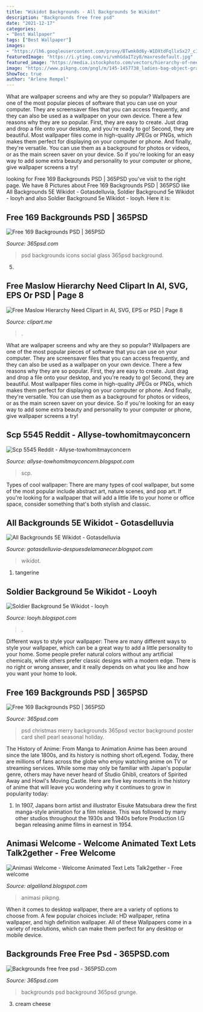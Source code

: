 ```yaml
---
title: "Wikidot Backgrounds - All Backgrounds 5e Wikidot"
description: "Backgrounds free free psd"
date: "2021-12-17"
categories:
- "Best Wallpaper"
tags: ["Best Wallpaper"]
images:
- "https://lh6.googleusercontent.com/proxy/BTwmk0d6y-W1DXtdFqllxSx27_cIiEx1t-BWs1a67rnVCSq6i7f5y5IGq0Q9NbeROxfic7HHUa7M-YC_9CzjMepNKLjjTXegLpfbtOBUB7Kg01K4RzGmFZ44tEU_-jQ=s0-d"
featuredImage: "https://i.ytimg.com/vi/vmhGdaITzy8/maxresdefault.jpg"
featured_image: "https://media.istockphoto.com/vectors/hierarchy-of-needs-chart-of-human-motivation-vector-id975196644?b=1&amp;k=20&amp;m=975196644&amp;s=170667a&amp;w=0&amp;h=3Gj9CC8gyMM7U4-aQ_NiLL2MVeC5jySEh3BaR102p5w="
image: "https://www.pikpng.com/pngl/m/145-1457738_ladies-bag-object-graphic-brown-bag-hq-photo.png"
ShowToc: true
author: "Arlene Rempel"
---
```



What are wallpaper screens and why are they so popular?
Wallpapers are one of the most popular pieces of software that you can use on your computer. They are screensaver files that you can access frequently, and they can also be used as a wallpaper on your own device. There a few reasons why they are so popular. First, they are easy to create. Just drag and drop a file onto your desktop, and you're ready to go! Second, they are beautiful. Most wallpaper files come in high-quality JPEGs or PNGs, which makes them perfect for displaying on your computer or phone. And finally, they're versatile. You can use them as a background for photos or videos, or as the main screen saver on your device. So if you're looking for an easy way to add some extra beauty and personality to your computer or phone, give wallpaper screens a try!

	

		
looking for Free 169 Backgrounds PSD | 365PSD you've visit to the right page. We have 8 Pictures about Free 169 Backgrounds PSD | 365PSD like All Backgrounds 5E Wikidot - Gotasdelluvia, Soldier Background 5e Wikidot - looyh and also Soldier Background 5e Wikidot - looyh. Here it is:
		
    
## Free 169 Backgrounds PSD | 365PSD

<img loading=lazy src="https://365psd.com/images/listing/534/social-glass-icons-54398.jpg" onerror="this.onerror=null;this.src='https://tse4.mm.bing.net/th?id=OIP.JMcggGz_y0OZeCOlgsYnFQAAAA&amp;pid=15.1';" alt="Free 169 Backgrounds PSD | 365PSD">

_Source: 365psd.com_

>psd backgrounds icons social glass 365psd background. 

	

5.

    
## Free Maslow Hierarchy Need Clipart In AI, SVG, EPS Or PSD | Page 8

<img loading=lazy src="https://media.istockphoto.com/vectors/hierarchy-of-needs-chart-of-human-motivation-vector-id975196644?b=1&amp;k=20&amp;m=975196644&amp;s=170667a&amp;w=0&amp;h=3Gj9CC8gyMM7U4-aQ_NiLL2MVeC5jySEh3BaR102p5w=" onerror="this.onerror=null;this.src='https://tse3.mm.bing.net/th?id=OIP.EmE0oaMLwt5eaJmU1cFK_QHaFY&amp;pid=15.1';" alt="Free Maslow Hierarchy Need Clipart in AI, SVG, EPS or PSD | Page 8">

_Source: clipart.me_

>. 

	

What are wallpaper screens and why are they so popular?
Wallpapers are one of the most popular pieces of software that you can use on your computer. They are screensaver files that you can access frequently, and they can also be used as a wallpaper on your own device. There a few reasons why they are so popular. First, they are easy to create. Just drag and drop a file onto your desktop, and you're ready to go! Second, they are beautiful. Most wallpaper files come in high-quality JPEGs or PNGs, which makes them perfect for displaying on your computer or phone. And finally, they're versatile. You can use them as a background for photos or videos, or as the main screen saver on your device. So if you're looking for an easy way to add some extra beauty and personality to your computer or phone, give wallpaper screens a try!

    
## Scp 5545 Reddit - Allyse-towhomitmayconcern

<img loading=lazy src="https://i.ytimg.com/vi/vmhGdaITzy8/maxresdefault.jpg" onerror="this.onerror=null;this.src='https://tse4.mm.bing.net/th?id=OIP.nGK1ARL8Z0w_KXJMliL68QHaEK&amp;pid=15.1';" alt="Scp 5545 Reddit - Allyse-towhomitmayconcern">

_Source: allyse-towhomitmayconcern.blogspot.com_

>scp. 

	

Types of cool wallpaper:
There are many types of cool wallpaper, but some of the most popular include abstract art, nature scenes, and pop art. If you're looking for a wallpaper that will add a little life to your home or office space, consider something that's both stylish and classic.

    
## All Backgrounds 5E Wikidot - Gotasdelluvia

<img loading=lazy src="https://lh6.googleusercontent.com/proxy/BTwmk0d6y-W1DXtdFqllxSx27_cIiEx1t-BWs1a67rnVCSq6i7f5y5IGq0Q9NbeROxfic7HHUa7M-YC_9CzjMepNKLjjTXegLpfbtOBUB7Kg01K4RzGmFZ44tEU_-jQ=s0-d" onerror="this.onerror=null;this.src='https://tse1.mm.bing.net/th?id=OIP.vu615Z0uK5opGTXYHi89NwHaET&amp;pid=15.1';" alt="All Backgrounds 5E Wikidot - Gotasdelluvia">

_Source: gotasdelluvia-despuesdelamanecer.blogspot.com_

>wikidot. 

	

1. tangerine 

    
## Soldier Background 5e Wikidot - Looyh

<img loading=lazy src="https://i.pinimg.com/originals/41/c9/d0/41c9d0fc64edd28f99a9f2f4eeed6cb3.jpg" onerror="this.onerror=null;this.src='https://tse1.mm.bing.net/th?id=OIP._cpW0HCPXtZ5JB3zXcEoPgHaKd&amp;pid=15.1';" alt="Soldier Background 5e Wikidot - looyh">

_Source: looyh.blogspot.com_

>. 

	

Different ways to style your wallpaper:
There are many different ways to style your wallpaper, which can be a great way to add a little personality to your home. Some people prefer natural colors without any artificial chemicals, while others prefer classic designs with a modern edge. There is no right or wrong answer, and it really depends on what you like and how you want your home to look.

    
## Free 169 Backgrounds PSD | 365PSD

<img loading=lazy src="https://365psd.com/images/listing/ac6/christmas-psd-merry-christmas-2012-54971.jpg" onerror="this.onerror=null;this.src='https://tse4.mm.bing.net/th?id=OIP.Xj7Glyn8CPkwCy4YdOsqtwAAAA&amp;pid=15.1';" alt="Free 169 Backgrounds PSD | 365PSD">

_Source: 365psd.com_

>psd christmas merry backgrounds 365psd vector background poster card shell pearl seasonal holiday. 

	

The History of Anime: From Manga to Animation
Anime has been around since the late 1800s, and its history is nothing short ofLegend. Today, there are millions of fans across the globe who enjoy watching anime on TV or streaming services. While some may only be familiar with Japan's popular genre, others may have never heard of Studio Ghibli, creators of Spirited Away and Howl's Moving Castle. Here are five key moments in the history of anime that will leave you wondering why it continues to grow in popularity today:
1) In 1907, Japans born artist and illustrator Eisuke Matsubara drew the first manga-style animation for a film release. This was followed by many other studios throughout the 1930s and 1940s before Production I.G began releasing anime films in earnest in 1954.

    
## Animasi Welcome - Welcome Animated Text Lets Talk2gether - Free Welcome

<img loading=lazy src="https://www.pikpng.com/pngl/m/145-1457738_ladies-bag-object-graphic-brown-bag-hq-photo.png" onerror="this.onerror=null;this.src='https://tse4.mm.bing.net/th?id=OIP._g13c0GtHNPHteo02_p51AHaHu&amp;pid=15.1';" alt="Animasi Welcome - Welcome Animated Text Lets Talk2gether - Free welcome">

_Source: algaliland.blogspot.com_

>animasi pikpng. 

	

When it comes to desktop wallpaper, there are a variety of options to choose from. A few popular choices include: HD wallpaper, retina wallpaper, and high definition wallpaper. All of these Wallpapers come in a variety of resolutions, which can make them perfect for any desktop or mobile device. 

    
## Backgrounds Free Free Psd - 365PSD.com

<img loading=lazy src="https://365psd.com/images/istock/thumbs/1030/10303792-grunge-vines-background.jpg" onerror="this.onerror=null;this.src='https://tse4.mm.bing.net/th?id=OIP.B1lIO8ds9cgS-HLRXu8CjwAAAA&amp;pid=15.1';" alt="Backgrounds free free psd - 365PSD.com">

_Source: 365psd.com_

>backgrounds psd background 365psd grunge. 

	

3. cream cheese 

